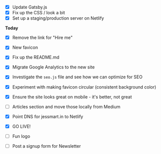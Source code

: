 - [x] Update Gatsby.js
- [x] Fix up the CSS / look a bit
- [x] Set up a staging/production server on Netlify

**Today**

- [x] Remove the link for "Hire me"
- [x] New favicon
- [x] Fix up the README.md
- [x] Migrate Google Analytics to the new site
- [x] Investigate the `seo.js` file and see how we can optimize for SEO
- [x] Experiment with making favicon circular (consistent background color)
- [x] Ensure the site looks great on mobile - it's better, not great
- [ ] Articles section and move those locally from Medium

- [x] Point DNS for jessmart.in to Netlify
- [x] GO LIVE!

- [ ] Fun logo
- [ ] Post a signup form for Newsletter
